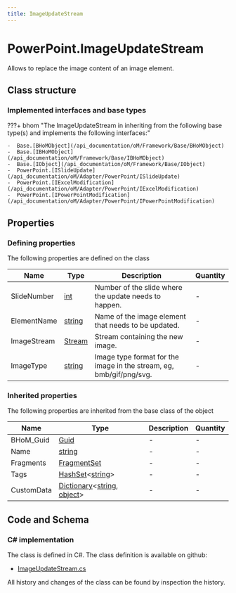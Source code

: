 ```yaml
---
title: ImageUpdateStream
---
```


# PowerPoint.ImageUpdateStream

Allows to replace the image content of an image element.

## Class structure

### Implemented interfaces and base types

???+ bhom "The ImageUpdateStream in inheriting from the following base type(s) and implements the following interfaces:"

    -  Base.[BHoMObject](/api_documentation/oM/Framework/Base/BHoMObject)
    -  Base.[IBHoMObject](/api_documentation/oM/Framework/Base/IBHoMObject)
    -  Base.[IObject](/api_documentation/oM/Framework/Base/IObject)
    -  PowerPoint.[ISlideUpdate](/api_documentation/oM/Adapter/PowerPoint/ISlideUpdate)
    -  PowerPoint.[IExcelModification](/api_documentation/oM/Adapter/PowerPoint/IExcelModification)
    -  PowerPoint.[IPowerPointModification](/api_documentation/oM/Adapter/PowerPoint/IPowerPointModification)


## Properties



### Defining properties

The following properties are defined on the class

| Name             | Type             | Description      | Quantity         |
|------------------|------------------|------------------|------------------|
| SlideNumber | [int](https://learn.microsoft.com/en-us/dotnet/api/System.Int32?view=netstandard-2.0) | Number of the slide where the update needs to happen. | - |
| ElementName | [string](https://learn.microsoft.com/en-us/dotnet/api/System.String?view=netstandard-2.0) | Name of the image element that needs to be updated. | - |
| ImageStream | [Stream](https://learn.microsoft.com/en-us/dotnet/api/System.IO.Stream?view=netstandard-2.0) | Stream containing the new image. | - |
| ImageType | [string](https://learn.microsoft.com/en-us/dotnet/api/System.String?view=netstandard-2.0) | Image type format for the image in the stream, eg, bmb/gif/png/svg. | - |


### Inherited properties
The following properties are inherited from the base class of the object

| Name             | Type             | Description      | Quantity         |
|------------------|------------------|------------------|------------------|
| BHoM_Guid | [Guid](https://learn.microsoft.com/en-us/dotnet/api/System.Guid?view=netstandard-2.0) | - | - |
| Name | [string](https://learn.microsoft.com/en-us/dotnet/api/System.String?view=netstandard-2.0) | - | - |
| Fragments | [FragmentSet](/api_documentation/oM/Framework/Base/FragmentSet) | - | - |
| Tags | [HashSet](https://learn.microsoft.com/en-us/dotnet/api/System.Collections.Generic.HashSet-1?view=netstandard-2.0)&lt;[string](https://learn.microsoft.com/en-us/dotnet/api/System.String?view=netstandard-2.0)&gt; | - | - |
| CustomData | [Dictionary](https://learn.microsoft.com/en-us/dotnet/api/System.Collections.Generic.Dictionary-2?view=netstandard-2.0)&lt;[string](https://learn.microsoft.com/en-us/dotnet/api/System.String?view=netstandard-2.0), [object](https://learn.microsoft.com/en-us/dotnet/api/System.Object?view=netstandard-2.0)&gt; | - | - |


## Code and Schema

### C# implementation

The class is defined in C#. The class definition is available on github:

- [ImageUpdateStream.cs](https://github.com/BHoM/PowerPoint_Toolkit/blob/develop/PowerPoint_oM/Update/ImageUpdateStream.cs)

All history and changes of the class can be found by inspection the history.
